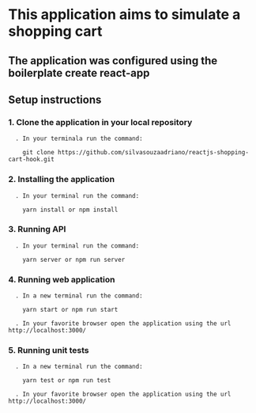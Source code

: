 # This application aims to simulate a shopping cart

## The application was configured using the boilerplate create react-app

## Setup instructions

  ### 1. Clone the application in your local repository
      . In your terminala run the command:

        git clone https://github.com/silvasouzaadriano/reactjs-shopping-cart-hook.git

  ### 2. Installing the application
      . In your terminal run the command:
        
        yarn install or npm install

  ### 3. Running API
      . In your terminal run the command:
        
        yarn server or npm run server
      
  ### 4. Running web application
      . In a new terminal run the command:
        
        yarn start or npm run start
      
      . In your favorite browser open the application using the url http://localhost:3000/

  ### 5. Running unit tests
      . In a new terminal run the command:
        
        yarn test or npm run test
      
      . In your favorite browser open the application using the url http://localhost:3000/
